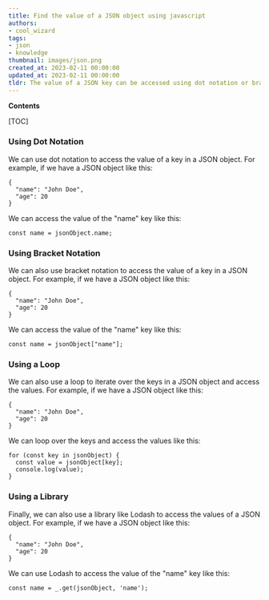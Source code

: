 ```yaml
---
title: Find the value of a JSON object using javascript
authors:
- cool_wizard
tags:
- json
- knowledge
thumbnail: images/json.png
created_at: 2023-02-11 00:00:00
updated_at: 2023-02-11 00:00:00
tldr: The value of a JSON key can be accessed using dot notation or bracket notation.
---
```


**Contents**

[TOC]

### Using Dot Notation

We can use dot notation to access the value of a key in a JSON object. For example, if we have a JSON object like this:

```
{
  "name": "John Doe",
  "age": 20
}
```

We can access the value of the "name" key like this:

```
const name = jsonObject.name;
```

### Using Bracket Notation

We can also use bracket notation to access the value of a key in a JSON object. For example, if we have a JSON object like this:

```
{
  "name": "John Doe",
  "age": 20
}
```

We can access the value of the "name" key like this:

```
const name = jsonObject["name"];
```

### Using a Loop

We can also use a loop to iterate over the keys in a JSON object and access the values. For example, if we have a JSON object like this:

```
{
  "name": "John Doe",
  "age": 20
}
```

We can loop over the keys and access the values like this:

```
for (const key in jsonObject) {
  const value = jsonObject[key];
  console.log(value);
}
```

### Using a Library

Finally, we can also use a library like Lodash to access the values of a JSON object. For example, if we have a JSON object like this:

```
{
  "name": "John Doe",
  "age": 20
}
```

We can use Lodash to access the value of the "name" key like this:

```
const name = _.get(jsonObject, 'name');
```
